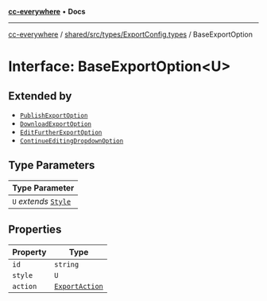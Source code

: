 [**cc-everywhere**](../../../../../index.md) • **Docs**

***

[cc-everywhere](../../../../../index.md) / [shared/src/types/ExportConfig.types](../index.md) / BaseExportOption

# Interface: BaseExportOption\<U\>

## Extended by

- [`PublishExportOption`](PublishExportOption.md)
- [`DownloadExportOption`](DownloadExportOption.md)
- [`EditFurtherExportOption`](EditFurtherExportOption.md)
- [`ContinueEditingDropdownOption`](ContinueEditingDropdownOption.md)

## Type Parameters

| Type Parameter |
| ------ |
| `U` *extends* [`Style`](Style.md) |

## Properties

| Property | Type |
| ------ | ------ |
| `id` | `string` |
| `style` | `U` |
| `action` | [`ExportAction`](../type-aliases/ExportAction.md) |
